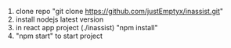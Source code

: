 1. clone repo "git clone https://github.com/justEmptyx/inassist.git"
2. install nodejs latest version
3. in react app project (./inassist) "npm install"
4. "npm start" to start project